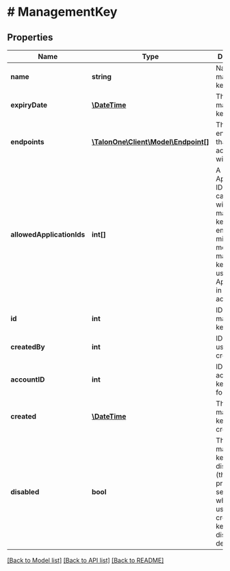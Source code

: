 # # ManagementKey

## Properties

Name | Type | Description | Notes
------------ | ------------- | ------------- | -------------
**name** | **string** | Name for management key. | 
**expiryDate** | [**\DateTime**](\DateTime.md) | The date the management key expires. | 
**endpoints** | [**\TalonOne\Client\Model\Endpoint[]**](Endpoint.md) | The list of endpoints that can be accessed with the key | 
**allowedApplicationIds** | **int[]** | A list of Application IDs that you can access with the management key. An empty or missing list means the management key can be used for all Applications in the account. | [optional] 
**id** | **int** | ID of the management key. | 
**createdBy** | **int** | ID of the user who created it. | 
**accountID** | **int** | ID of account the key is used for. | 
**created** | [**\DateTime**](\DateTime.md) | The date the management key was created. | 
**disabled** | **bool** | The management key is disabled (this property is set to &#x60;true&#x60;) when the user who created the key is disabled or deleted. | [optional] 

[[Back to Model list]](../../README.md#documentation-for-models) [[Back to API list]](../../README.md#documentation-for-api-endpoints) [[Back to README]](../../README.md)


